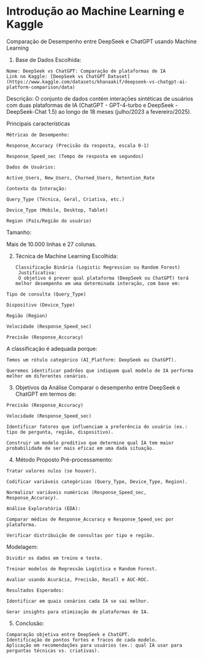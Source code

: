 # Introdução ao Machine Learning e Kaggle


  Comparação de Desempenho entre DeepSeek e ChatGPT usando Machine Learning

  1. Base de Dados Escolhida:
     
    Nome: DeepSeek vs ChatGPT: Comparação de plataformas de IA
    Link no Kaggle: [DeepSeek vs ChatGPT Dataset](https://www.kaggle.com/datasets/khanaakif/deepseek-vs-chatgpt-ai-platform-comparison/data)
  
  Descrição:
  O conjunto de dados contém interações sintéticas de usuários com duas plataformas de IA (ChatGPT - GPT-4-turbo e DeepSeek - DeepSeek-Chat 1.5) ao longo de 18 meses (julho/2023 a fevereiro/2025).
  
  Principais características
  
    Métricas de Desempenho:
  
    Response_Accuracy (Precisão da resposta, escala 0-1)
  
    Response_Speed_sec (Tempo de resposta em segundos)
  
    Dados de Usuários:
  
    Active_Users, New_Users, Churned_Users, Retention_Rate
  
    Contexto da Interação:
  
    Query_Type (Técnica, Geral, Criativa, etc.)
  
    Device_Type (Mobile, Desktop, Tablet)
  
    Region (País/Região do usuário)
  
  Tamanho:
  
  Mais de 10.000 linhas e 27 colunas.
  
  2. Técnica de Machine Learning Escolhida:
     
         Classificação Binária (Logistic Regression ou Random Forest)
          Justificativa:
          O objetivo é prever qual plataforma (DeepSeek ou ChatGPT) terá melhor desempenho em uma determinada interação, com base em:
  
    Tipo de consulta (Query_Type)
  
    Dispositivo (Device_Type)
  
    Região (Region)
  
    Velocidade (Response_Speed_sec)
    
    Precisão (Response_Accuracy)
  
  A classificação é adequada porque:
  
    Temos um rótulo categórico (AI_Platform: DeepSeek ou ChatGPT).
  
    Queremos identificar padrões que indiquem qual modelo de IA performa melhor em diferentes cenários.
  
  3. Objetivos da Análise
  Comparar o desempenho entre DeepSeek e ChatGPT em termos de:
  
    Precisão (Response_Accuracy)
  
    Velocidade (Response_Speed_sec)
  
    Identificar fatores que influenciam a preferência do usuário (ex.: tipo de pergunta, região, dispositivo).
  
    Construir um modelo preditivo que determine qual IA tem maior probabilidade de ser mais eficaz em uma dada situação.
  
  4. Método Proposto
  Pré-processamento:
  
    Tratar valores nulos (se houver).
  
    Codificar variáveis categóricas (Query_Type, Device_Type, Region).
  
    Normalizar variáveis numéricas (Response_Speed_sec, Response_Accuracy).
  
    Análise Exploratória (EDA):
  
    Comparar médias de Response_Accuracy e Response_Speed_sec por plataforma.
  
    Verificar distribuição de consultas por tipo e região.
  
  Modelagem:
  
    Dividir os dados em treino e teste.
    
    Treinar modelos de Regressão Logística e Random Forest.
    
    Avaliar usando Acurácia, Precisão, Recall e AUC-ROC.
    
    Resultados Esperados:
    
    Identificar em quais cenários cada IA se sai melhor.
    
    Gerar insights para otimização de plataformas de IA.
  
  5. Conclusão:
     
    Comparação objetiva entre DeepSeek e ChatGPT.
    Identificação de pontos fortes e fracos de cada modelo.
    Aplicação em recomendações para usuários (ex.: qual IA usar para perguntas técnicas vs. criativas).
